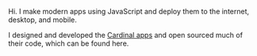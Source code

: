 Hi. I make modern apps using JavaScript and deploy them to the internet, desktop, and mobile.

I designed and developed the [Cardinal apps](http://cardinalapps.xyz) and open sourced much of their code, which can be found here.
